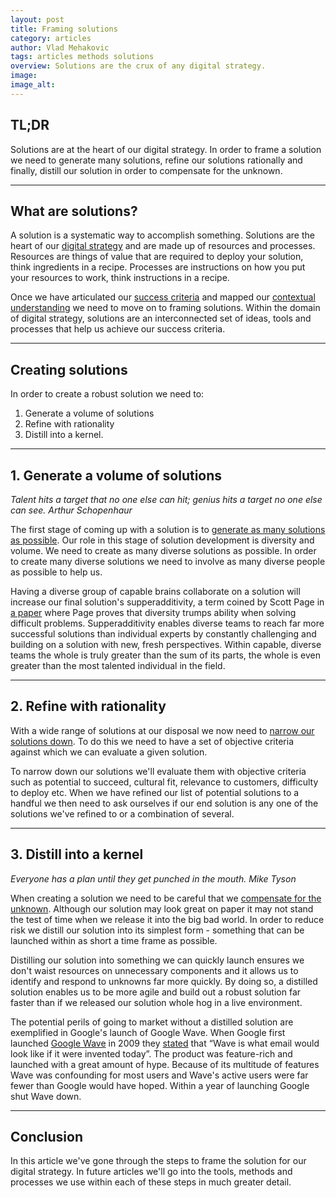 ```yaml
---
layout: post
title: Framing solutions
category: articles
author: Vlad Mehakovic
tags: articles methods solutions
overview: Solutions are the crux of any digital strategy.
image: 
image_alt: 
---
```


## TL;DR

Solutions are at the heart of our digital strategy. In order to frame a solution we need to generate many solutions, refine our solutions rationally and finally, distill our solution in order to compensate for the unknown.

***

## What are solutions?

A solution is a systematic way to accomplish something. Solutions are the heart of our [digital strategy](/articles/what-is-digital-strategy) and are made up of resources and processes. Resources are things of value that are required to deploy your solution, think ingredients in a recipe. Processes are instructions on how you put your resources to work, think instructions in a recipe.

Once we have articulated our [success criteria](/articles/success-criteria) and mapped our [contextual understanding](/articles/contextual-understanding) we need to move on to framing solutions. Within the domain of digital strategy, solutions are an interconnected set of ideas, tools and processes that help us achieve our success criteria.

***

## Creating solutions

In order to create a robust solution we need to:

1. Generate a volume of solutions
2. Refine with rationality
3. Distill into a kernel.

***

## 1. Generate  a volume of solutions

<cite>Talent hits a target that no one else can hit; genius hits a target no one else can see. <span class='reference'>Arthur Schopenhaur</span></cite>

The first stage of coming up with a solution is to <a href="#" class="tooltip-item" data-toggle="tooltip" data-original-title="We'll outline the tools and methods to do so in a later article.">generate as many solutions as possible</a>. Our role in this stage of solution development is diversity and volume. We need to create as many diverse solutions as possible. In order to create many diverse solutions we need to involve as many diverse people as possible to help us.

Having a diverse group of capable brains collaborate on a solution will increase our final solution's supperadditivity, a term coined by Scott Page in [a paper][diversity-theorem] where Page proves that diversity trumps ability when solving difficult problems. Supperadditivity enables diverse teams to reach far more successful solutions than individual experts by constantly challenging and building on a solution with new, fresh perspectives. Within capable, diverse teams the whole is truly greater than the sum of its parts, the whole is even greater than the most talented individual in the field.

***

## 2. Refine with rationality

With a wide range of solutions at our disposal we now need to <a href="#" class="tooltip-item" data-toggle="tooltip" data-original-title="We'll outline the tools and methods to do so in a later article.">narrow our solutions down</a>. To do this we need to have a set of objective criteria against which we can evaluate a given solution.

To narrow down our solutions we'll evaluate them with objective criteria such as potential to succeed, cultural fit, relevance to customers, difficulty to deploy etc. When we have refined our list of potential solutions to a handful we then need to ask ourselves if our end solution is any one of the solutions we've refined to or a combination of several.

***

## 3. Distill into a kernel

<cite itemprop="citation">Everyone has a plan until they get punched in the mouth.<span class="reference"> Mike Tyson</span></cite>

When creating a solution we need to be careful that we <a href="#" class="tooltip-item" data-toggle="tooltip" data-original-title="We'll outline the tools and methods to do so in a later article.">compensate for the unknown</a>. Although our solution may look great on paper it may not stand the test of time when we release it into the big bad world. In order to reduce risk we distill our solution into its simplest form - something that can be launched within as short a time frame as possible.

Distilling our solution into something we can quickly launch ensures we don't waist resources on unnecessary components and it allows us to identify and respond to unknowns far more quickly. By doing so, a distilled solution enables us to be more agile and build out a robust solution far faster than if we released our solution whole hog in a live environment.

The potential perils of going to market without a distilled solution are exemplified in Google's launch of Google Wave. When Google first launched [Google Wave](https://www.youtube.com/watch?v=y1qzIEJAFww) in 2009 they [stated](http://techcrunch.com/2009/05/28/google-wave-drips-with-ambition-can-it-fulfill-googles-grand-web-vision/) that “Wave is what email would look like if it were invented today”. The product was feature-rich and launched with a great amount of hype. Because of its multitude of features Wave was confounding for most users and Wave's active users were far fewer than Google would have hoped. Within a year of launching Google shut Wave down.

***

## Conclusion

In this article we've gone through the steps to frame the solution for our digital strategy. In future articles we'll go into the tools, methods and processes we use within each of these steps in much greater detail.

[diversity-theorem]: http://www.virginia.edu/vpfrr/Making%20the%20Difference-Logic%20of%20Diversity_Page_Perspectives.pdf

[smashing-responsive-design]:http://coding.smashingmagazine.com/2011/01/12/guidelines-for-responsive-web-design/
[harvard-80-percent-casestudy]: http://poetsandquants.com/2012/11/18/how-the-worlds-top-business-schools-teach-their-mbas/

[disruptive-innovation]: http://en.wikipedia.org/wiki/Disruptive_innovation
[big-coeff-new-reality]: https://www.youtube.com/watch?v=4vKmYT1ku1o

[method-cards]: http://www.amazon.com/gp/offer-listing/0954413210/ref=dp_olp_new?ie=UTF8&condition=new

[3-horizons]: http://www.mckinsey.com/insights/strategy/enduring_ideas_the_three_horizons_of_growth

[ebay]: http://techcrunch.com/2012/01/12/ebay-forecasts-8b-in-mobile-commerce-volume-in-2012-paypal-will-reach-7b/

[what-is-strategy]: http://hbr.org/1996/11/what-is-strategy
[linkedin-seriesb]: http://reidhoffman.org/linkedin-pitch-to-greylock/

[twitter-features]: http://qz.com/135149/the-first-ever-hashtag-reply-and-retweet-as-twitter-users-invented-them/